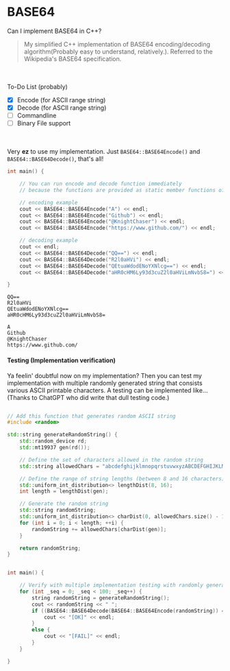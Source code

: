 # BASE64

Can I implement BASE64 in C++? 

> My simplified C++ implementation of BASE64 encoding/decoding algorithm(Probably easy to understand, relatively.). Referred to the Wikipedia's BASE64 specification.

<br><br>
To-Do List (probably)
- [X] Encode (for ASCII range string)
- [x] Decode (for ASCII range string)
- [ ] Commandline
- [ ] Binary File support 

<br><br>
Very **ez** to use my implementation. Just `BASE64::BASE64Encode()` and `BASE64::BASE64Decode()`, that's all!

```c++
int main() {

	// You can run encode and decode function immediately
	// because the functions are provided as static member functions of class BASE64.

	// encoding example
	cout << BASE64::BASE64Encode("A") << endl;									// QQ==
	cout << BASE64::BASE64Encode("Github") << endl;								// R2l0aHVi
	cout << BASE64::BASE64Encode("@KnightChaser") << endl;						// QEtuaWdodENoYXNlcg==
	cout << BASE64::BASE64Encode("https://www.github.com/") << endl;			// aHR0cHM6Ly93d3cuZ2l0aHViLmNvbS8=

	// decoding example
	cout << endl;
	cout << BASE64::BASE64Decode("QQ==") << endl;								// A
	cout << BASE64::BASE64Decode("R2l0aHVi") << endl;							// Github
	cout << BASE64::BASE64Decode("QEtuaWdodENoYXNlcg==") << endl;				// @KnightChaser
	cout << BASE64::BASE64Decode("aHR0cHM6Ly93d3cuZ2l0aHViLmNvbS8=") << endl;	// https://www.github.com

}
```
```
QQ==
R2l0aHVi
QEtuaWdodENoYXNlcg==
aHR0cHM6Ly93d3cuZ2l0aHViLmNvbS8=

A
Github
@KnightChaser
https://www.github.com/
```


#### Testing (Implementation verification)
Ya feelin' doubtful now on my implementation? Then you can test my implementation with multiple randomly generated string that consists various ASCII printable characters. A testing can be implemented like... (Thanks to ChatGPT who did write that dull testing code.)
```c++

// Add this function that generates random ASCII string
#include <random>

std::string generateRandomString() {
	std::random_device rd;
	std::mt19937 gen(rd());

	// Define the set of characters allowed in the random string
	std::string allowedChars = "abcdefghijklmnopqrstuvwxyzABCDEFGHIJKLMNOPQRSTUVWXYZ0123456789!\"#$%&\'()*+,-./:;<=>?@[]^_`{|}~";

	// Define the range of string lengths (between 8 and 16 characters)
	std::uniform_int_distribution<> lengthDist(8, 16);
	int length = lengthDist(gen);

	// Generate the random string
	std::string randomString;
	std::uniform_int_distribution<> charDist(0, allowedChars.size() - 1);
	for (int i = 0; i < length; ++i) {
		randomString += allowedChars[charDist(gen)];
	}

	return randomString;
}


int main() {

	// Verify with multiple implementation testing with randomly generated strings.
	for (int _seq = 0; _seq < 100; _seq++) {
		string randomString = generateRandomString();
		cout << randomString << " ";
		if ((BASE64::BASE64Decode(BASE64::BASE64Encode(randomString)) == randomString)) {
			cout << "[OK]" << endl;
		}
		else {
			cout << "[FAIL]" << endl;
		}
	}

}
```
